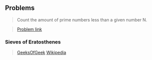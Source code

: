 ##  Problems

> Count the amount of prime numbers less than a given number N.


> [Problem link](https://leetcode.com/problems/count-primes/)

### Sieves of Eratosthenes 
> [GeeksOfGeek](https://www.geeksforgeeks.org/sieve-of-eratosthenes/)
> [Wikipedia](https://en.wikipedia.org/wiki/Sieve_of_Eratosthenes)